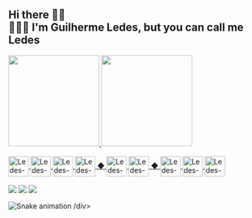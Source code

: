 ## Hi there 👋🏽 <br/> 👨🏽‍💻 I'm Guilherme Ledes, but you can call me Ledes
<div>
  <a href="https://github.com/guilhermeledes">
  <img height="180em" src="https://github-readme-stats.vercel.app/api?username=guilhermeledes&show_icons=true&theme=dracula&include_all_commits=true&count_private=true"/>
  <img height="180em" src="https://github-readme-stats.vercel.app/api/top-langs/?username=guilhermeledes&layout=compact&langs_count=7&theme=dracula"/>
</div>

<div style="display: inline_block"><br>
  <img align="center" alt="Ledes-Js" height="40" width="40" src="https://cdn.jsdelivr.net/gh/devicons/devicon/icons/javascript/javascript-original.svg">
  <img align="center" alt="Ledes-Ts" height="40" width="40" src="https://cdn.jsdelivr.net/gh/devicons/devicon/icons/typescript/typescript-original.svg">
  <img align="center" alt="Ledes-NodeJs" height="40" width="40" src="https://cdn.jsdelivr.net/gh/devicons/devicon/icons/nodejs/nodejs-original.svg">
  <img align="center" alt="Ledes-Jest" height="40" width="40" src="https://cdn.jsdelivr.net/gh/devicons/devicon/icons/jest/jest-plain.svg"> ◆
  <img align="center" alt="Ledes-Docker" height="40" width="40" src="https://cdn.jsdelivr.net/gh/devicons/devicon/icons/docker/docker-plain.svg">
  <img align="center" alt="Ledes-Lunix" height="40" width="40" src="https://cdn.jsdelivr.net/gh/devicons/devicon/icons/linux/linux-original.svg"> ◆
  <img align="center" alt="Ledes-HTML" height="40" width="40" src="https://cdn.jsdelivr.net/gh/devicons/devicon/icons/html5/html5-original.svg">
  <img align="center" alt="Ledes-CSS" height="40" width="40" src="https://cdn.jsdelivr.net/gh/devicons/devicon/icons/css3/css3-original.svg">
  <img align="center" alt="Ledes-React" height="40" width="40" src="https://cdn.jsdelivr.net/gh/devicons/devicon/icons/react/react-original.svg">
</div>

<br />

<div> 
  <a href="https://instagram.com/guilhermeledes" target="_blank"><img src="https://img.shields.io/badge/-Instagram-%23E4405F?style=for-the-badge&logo=instagram&logoColor=white" target="_blank"></a>
  <a href = "mailto:ledes.guilherme@gmail.com"><img src="https://img.shields.io/badge/-Gmail-%23333?style=for-the-badge&logo=gmail&logoColor=white" target="_blank"></a>
  <a href="https://www.linkedin.com/in/guilhermeledes" target="_blank"><img src="https://img.shields.io/badge/-LinkedIn-%230077B5?style=for-the-badge&logo=linkedin&logoColor=white" target="_blank"></a>
 
  ![Snake animation](https://github.com/guilhermeledes/guilhermeledes/blob/output/github-contribution-grid-snake.svg)
 /div>
